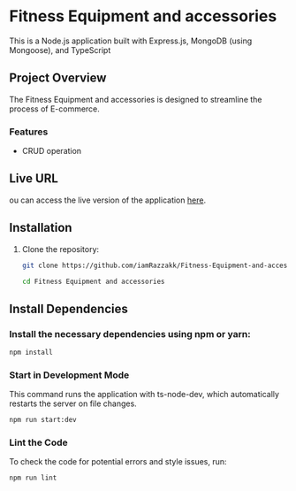 # Fitness Equipment and accessories

This is a Node.js application built with Express.js, MongoDB (using Mongoose), and TypeScript

## Project Overview

The Fitness Equipment and accessories is designed to streamline the process of E-commerce.

### Features

- CRUD operation

## Live URL

ou can access the live version of the application [here](https://fitness-equipment-and-accessories-server-iota.vercel.app/).

## Installation

1. Clone the repository:

   ```bash
   git clone https://github.com/iamRazzakk/Fitness-Equipment-and-accessories-server

   cd Fitness Equipment and accessories
   ```

## Install Dependencies

### Install the necessary dependencies using npm or yarn:

```bash
npm install
```

### Start in Development Mode

This command runs the application with ts-node-dev, which automatically restarts the server on file changes.

```bash
npm run start:dev
```

### Lint the Code

To check the code for potential errors and style issues, run:

```bash
npm run lint
```
